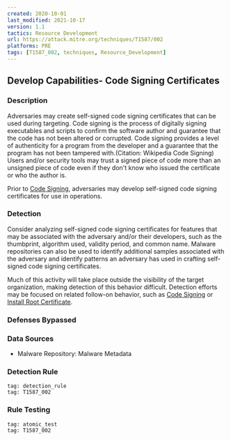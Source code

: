 ```yaml
---
created: 2020-10-01
last_modified: 2021-10-17
version: 1.1
tactics: Resource Development
url: https://attack.mitre.org/techniques/T1587/002
platforms: PRE
tags: [T1587_002, techniques, Resource_Development]
---
```


## Develop Capabilities- Code Signing Certificates

### Description

Adversaries may create self-signed code signing certificates that can be used during targeting. Code signing is the process of digitally signing executables and scripts to confirm the software author and guarantee that the code has not been altered or corrupted. Code signing provides a level of authenticity for a program from the developer and a guarantee that the program has not been tampered with.(Citation: Wikipedia Code Signing) Users and/or security tools may trust a signed piece of code more than an unsigned piece of code even if they don't know who issued the certificate or who the author is.

Prior to [Code Signing](https://attack.mitre.org/techniques/T1553/002), adversaries may develop self-signed code signing certificates for use in operations.

### Detection

Consider analyzing self-signed code signing certificates for features that may be associated with the adversary and/or their developers, such as the thumbprint, algorithm used, validity period, and common name. Malware repositories can also be used to identify additional samples associated with the adversary and identify patterns an adversary has used in crafting self-signed code signing certificates.

Much of this activity will take place outside the visibility of the target organization, making detection of this behavior difficult. Detection efforts may be focused on related follow-on behavior, such as [Code Signing](https://attack.mitre.org/techniques/T1553/002) or [Install Root Certificate](https://attack.mitre.org/techniques/T1553/004).

### Defenses Bypassed



### Data Sources

  - Malware Repository: Malware Metadata
### Detection Rule

```query
tag: detection_rule
tag: T1587_002
```

### Rule Testing

```query
tag: atomic_test
tag: T1587_002
```
